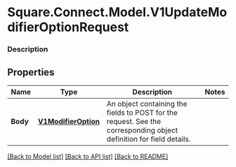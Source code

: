 # Square.Connect.Model.V1UpdateModifierOptionRequest

### Description



## Properties

Name | Type | Description | Notes
------------ | ------------- | ------------- | -------------
**Body** | [**V1ModifierOption**](V1ModifierOption.md) | An object containing the fields to POST for the request.  See the corresponding object definition for field details. | 



[[Back to Model list]](../README.md#documentation-for-models) [[Back to API list]](../README.md#documentation-for-api-endpoints) [[Back to README]](../README.md)

